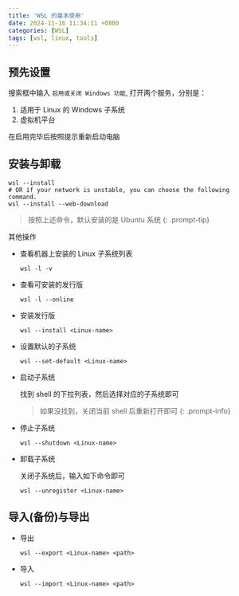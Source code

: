 ```yaml
---
title: 'WSL 的基本使用'
date: 2024-11-16 11:34:11 +0800
categories: [WSL]
tags: [wsl, linux, tools]
---
```


## 预先设置

搜索框中输入 `启用或关闭 Windows 功能`, 打开两个服务，分别是：

1. 适用于 Linux 的 Windows 子系统
2. 虚拟机平台

在启用完毕后按照提示重新启动电脑

## 安装与卸载

```shell
wsl --install
# OR if your network is unstable, you can choose the following command.
wsl --install --web-download
```

> 按照上述命令，默认安装的是 Ubuntu 系统
{: .prompt-tip}

其他操作

- 查看机器上安装的 Linux 子系统列表

  ```shell
  wsl -l -v
  ```

- 查看可安装的发行版

  ```shell
  wsl -l --online
  ```

- 安装发行版

  ```shell
  wsl --install <Linux-name>
  ```

- 设置默认的子系统

  ```shell
  wsl --set-default <Linux-name>
  ```

- 启动子系统

  找到 shell 的下拉列表，然后选择对应的子系统即可

   > 如果没找到，关闭当前 shell 后重新打开即可
   {: .prompt-info}

- 停止子系统
  
  ```shell
  wsl --shutdown <Linux-name>
  ```

- 卸载子系统

  关闭子系统后，输入如下命令即可

  ```shell
  wsl --unregister <Linux-name>
  ```

## 导入(备份)与导出

- 导出

  ```shell
  wsl --export <Linux-name> <path>
  ```

- 导入

  ```shell
  wsl --import <Linux-name> <path>
  ```
